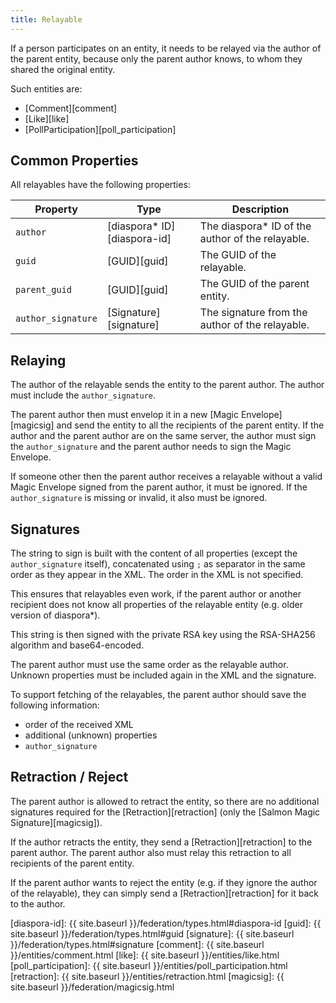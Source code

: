 ```yaml
---
title: Relayable
---
```


If a person participates on an entity, it needs to be relayed via the author of the parent entity, because only the
parent author knows, to whom they shared the original entity.

Such entities are:

* [Comment][comment]
* [Like][like]
* [PollParticipation][poll_participation]

## Common Properties

All relayables have the following properties:

| Property                  | Type                         | Description                                       |
| ------------------------- | ---------------------------- | ------------------------------------------------- |
| `author`                  | [diaspora\* ID][diaspora-id] | The diaspora\* ID of the author of the relayable. |
| `guid`                    | [GUID][guid]                 | The GUID of the relayable.                        |
| `parent_guid`             | [GUID][guid]                 | The GUID of the parent entity.                    |
| `author_signature`        | [Signature][signature]       | The signature from the author of the relayable.   |

## Relaying

The author of the relayable sends the entity to the parent author. The author must include the `author_signature`.

The parent author then must envelop it in a new [Magic Envelope][magicsig] and send the entity to all the recipients
of the parent entity. If the author and the parent author are on the same server, the author must sign the
`author_signature` and the parent author needs to sign the Magic Envelope.

If someone other then the parent author receives a relayable without a valid Magic Envelope signed from
the parent author, it must be ignored. If the `author_signature` is missing or invalid, it also must be ignored.

## Signatures

The string to sign is built with the content of all properties (except the `author_signature` itself),
concatenated using `;` as separator in the same order as they appear in the XML. The order in the XML is not specified.

This ensures that relayables even work, if the parent author or another recipient does not know all properties of the
relayable entity (e.g. older version of diaspora\*).

This string is then signed with the private RSA key using the RSA-SHA256 algorithm and base64-encoded.

The parent author must use the same order as the relayable author. Unknown properties must be included again in the XML
and the signature.

To support fetching of the relayables, the parent author should save the following information:

* order of the received XML
* additional (unknown) properties
* `author_signature`

## Retraction / Reject

The parent author is allowed to retract the entity, so there are no additional signatures required for the
[Retraction][retraction] (only the [Salmon Magic Signature][magicsig]).

If the author retracts the entity, they send a [Retraction][retraction] to the parent author. The parent author also
must relay this retraction to all recipients of the parent entity.

If the parent author wants to reject the entity (e.g. if they ignore the author of the relayable), they can simply send
a [Retraction][retraction] for it back to the author.


[diaspora-id]: {{ site.baseurl }}/federation/types.html#diaspora-id
[guid]: {{ site.baseurl }}/federation/types.html#guid
[signature]: {{ site.baseurl }}/federation/types.html#signature
[comment]: {{ site.baseurl }}/entities/comment.html
[like]: {{ site.baseurl }}/entities/like.html
[poll_participation]: {{ site.baseurl }}/entities/poll_participation.html
[retraction]: {{ site.baseurl }}/entities/retraction.html
[magicsig]: {{ site.baseurl }}/federation/magicsig.html
